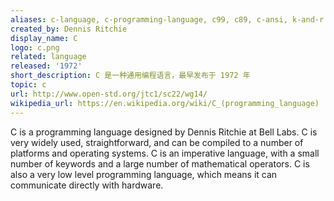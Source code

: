 ```yaml
---
aliases: c-language, c-programming-language, c99, c89, c-ansi, k-and-r
created_by: Dennis Ritchie
display_name: C
logo: c.png
related: language
released: '1972'
short_description: C 是一种通用编程语言，最早发布于 1972 年
topic: c
url: http://www.open-std.org/jtc1/sc22/wg14/
wikipedia_url: https://en.wikipedia.org/wiki/C_(programming_language)
---
```

C is a programming language designed by Dennis Ritchie at Bell Labs. C is very widely used, straightforward, and can be compiled to a number of platforms and operating systems. C is an imperative language, with a small number of keywords and a large number of mathematical operators. C is also a very low level programming language, which means it can communicate directly with hardware.
